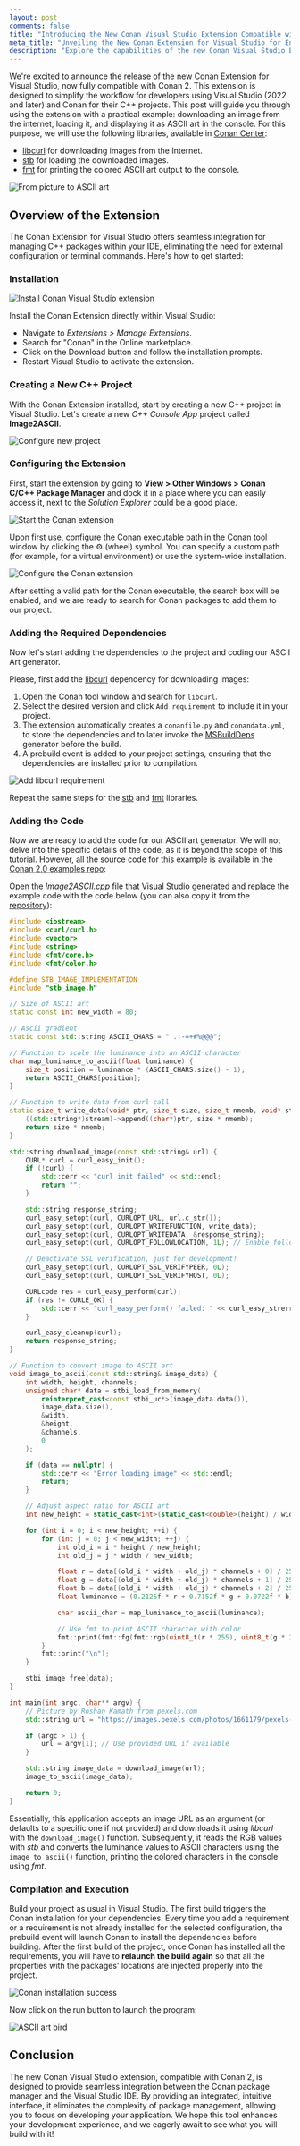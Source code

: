 ```yaml
---
layout: post
comments: false
title: "Introducing the New Conan Visual Studio Extension Compatible with Conan 2"
meta_title: "Unveiling the New Conan Extension for Visual Studio for Enhanced C++ Package Management - Conan Blog"
description: "Explore the capabilities of the new Conan Visual Studio Extension, enhancing C++ development with an illustrative example using libcurl for internet-based image loading."
---
```


We're excited to announce the release of the new Conan Extension for Visual Studio, now
fully compatible with Conan 2. This extension is designed to simplify the
workflow for developers using Visual Studio (2022 and later) and Conan for their C++
projects. This post will guide you through using the extension with a practical example:
downloading an image from the internet, loading it, and displaying it as ASCII art in the
console. For this purpose, we will use the following libraries, available in [Conan
Center](https://conan.io/center):

- [libcurl](https://conan.io/center/recipes/libcurl) for downloading images from the
  Internet.
- [stb](https://conan.io/center/recipes/stb) for loading the downloaded images.
- [fmt](https://conan.io/center/recipes/fmt) for printing the colored ASCII art output to
  the console.


<p class="centered">
    <img  src="{{ site.baseurl }}/assets/post_images/2024-03-22/transformation.png" style="display: block; margin-left: auto; margin-right: auto;" alt="From picture to ASCII art"/>
</p>


## Overview of the Extension

The Conan Extension for Visual Studio offers seamless integration for managing C++
packages within your IDE, eliminating the need for external configuration or terminal
commands. Here's how to get started:

### Installation

<p class="centered">
    <img  src="{{ site.baseurl }}/assets/post_images/2024-03-22/manage-extensions-conan.png" style="display: block; margin-left: auto; margin-right: auto;" alt="Install Conan Visual Studio extension"/>
</p>

Install the Conan Extension directly within Visual Studio:

- Navigate to *Extensions > Manage Extensions*.
- Search for "Conan" in the Online marketplace.
- Click on the Download button and follow the installation prompts.
- Restart Visual Studio to activate the extension.

### Creating a New C++ Project

With the Conan Extension installed, start by creating a new C++ project in Visual Studio.
Let's create a new *C++ Console App* project called **Image2ASCII**.

<p class="centered">
    <img  src="{{ site.baseurl }}/assets/post_images/2024-03-22/configure-new-project.png" style="display: block; margin-left: auto; margin-right: auto;" alt="Configure new project"/>
</p>

### Configuring the Extension

First, start the extension by going to **View > Other Windows > Conan C/C++ Package
Manager** and dock it in a place where you can easily access it, next to the *Solution
Explorer* could be a good place.

<p class="centered">
    <img  src="{{ site.baseurl }}/assets/post_images/2024-03-22/view-other-windows-conan.png" style="display: block; margin-left: auto; margin-right: auto;" alt="Start the Conan extension"/>
</p>

Upon first use, configure the Conan executable path in the Conan tool window by clicking
the ⚙️ (wheel) symbol. You can specify a custom path (for example, for a virtual
environment) or use the system-wide installation.

<p class="centered">
    <img  src="{{ site.baseurl }}/assets/post_images/2024-03-22/configure-extension.png" style="display: block; margin-left: auto; margin-right: auto;" alt="Configure the Conan extension"/>
</p>

After setting a valid path for the Conan executable, the search box will be enabled, and
we are ready to search for Conan packages to add them to our project.

### Adding the Required Dependencies

Now let's start adding the dependencies to the project and coding our ASCII Art
generator.

Please, first add the [libcurl](https://conan.io/center/recipes/libcurl) dependency for
downloading images:

1. Open the Conan tool window and search for `libcurl`.
2. Select the desired version and click `Add requirement` to include it in your project.
3. The extension automatically creates a `conanfile.py` and `conandata.yml`, to store the
   dependencies and to later invoke the
   [MSBuildDeps](https://docs.conan.io/2/reference/tools/microsoft/msbuilddeps.html)
   generator before the build.
4. A prebuild event is added to your project settings, ensuring that the dependencies are
   installed prior to compilation.

<p class="centered">
    <img  src="{{ site.baseurl }}/assets/post_images/2024-03-22/select-libraries.png" style="display: block; margin-left: auto; margin-right: auto;" alt="Add libcurl requirement"/>
</p>

Repeat the same steps for the [stb](https://conan.io/center/recipes/stb) and
[fmt](https://conan.io/center/recipes/fmt) libraries.

### Adding the Code

Now we are ready to add the code for our ASCII art generator. We will not delve into the
specific details of the code, as it is beyond the scope of this tutorial. However, all the
source code for this example is available in the [Conan 2.0 examples
repo](https://github.com/conan-io/examples2/tree/main/examples/libraries/libcurl/ascii_art_color):

Open the *Image2ASCII.cpp* file that Visual Studio generated and replace the example code with
the code below (you can also copy it from the
[repository](https://github.com/conan-io/examples2/tree/main/examples/libraries/libcurl/ascii_art_color/asciiartgen.cpp)):

```cpp
#include <iostream>
#include <curl/curl.h>
#include <vector>
#include <string>
#include <fmt/core.h>
#include <fmt/color.h>

#define STB_IMAGE_IMPLEMENTATION
#include "stb_image.h"

// Size of ASCII art
static const int new_width = 80;

// Ascii gradient
static const std::string ASCII_CHARS = " .:-=+#%@@@";

// Function to scale the luminance into an ASCII character
char map_luminance_to_ascii(float luminance) {
    size_t position = luminance * (ASCII_CHARS.size() - 1);
    return ASCII_CHARS[position];
}

// Function to write data from curl call
static size_t write_data(void* ptr, size_t size, size_t nmemb, void* stream) {
    ((std::string*)stream)->append((char*)ptr, size * nmemb);
    return size * nmemb;
}

std::string download_image(const std::string& url) {
    CURL* curl = curl_easy_init();
    if (!curl) {
        std::cerr << "curl init failed" << std::endl;
        return "";
    }

    std::string response_string;
    curl_easy_setopt(curl, CURLOPT_URL, url.c_str());
    curl_easy_setopt(curl, CURLOPT_WRITEFUNCTION, write_data);
    curl_easy_setopt(curl, CURLOPT_WRITEDATA, &response_string);
    curl_easy_setopt(curl, CURLOPT_FOLLOWLOCATION, 1L); // Enable following redirection

    // Deactivate SSL verification, just for development!
    curl_easy_setopt(curl, CURLOPT_SSL_VERIFYPEER, 0L);
    curl_easy_setopt(curl, CURLOPT_SSL_VERIFYHOST, 0L);

    CURLcode res = curl_easy_perform(curl);
    if (res != CURLE_OK) {
        std::cerr << "curl_easy_perform() failed: " << curl_easy_strerror(res) << std::endl;
    }

    curl_easy_cleanup(curl);
    return response_string;
}

// Function to convert image to ASCII art
void image_to_ascii(const std::string& image_data) {
    int width, height, channels;
    unsigned char* data = stbi_load_from_memory(
        reinterpret_cast<const stbi_uc*>(image_data.data()),
        image_data.size(),
        &width,
        &height,
        &channels,
        0
    );

    if (data == nullptr) {
        std::cerr << "Error loading image" << std::endl;
        return;
    }

    // Adjust aspect ratio for ASCII art
    int new_height = static_cast<int>(static_cast<double>(height) / width * new_width * 0.45);

    for (int i = 0; i < new_height; ++i) {
        for (int j = 0; j < new_width; ++j) {
            int old_i = i * height / new_height;
            int old_j = j * width / new_width;

            float r = data[(old_i * width + old_j) * channels + 0] / 255.0f;
            float g = data[(old_i * width + old_j) * channels + 1] / 255.0f;
            float b = data[(old_i * width + old_j) * channels + 2] / 255.0f;
            float luminance = (0.2126f * r + 0.7152f * g + 0.0722f * b);

            char ascii_char = map_luminance_to_ascii(luminance);

            // Use fmt to print ASCII character with color
            fmt::print(fmt::fg(fmt::rgb(uint8_t(r * 255), uint8_t(g * 255), uint8_t(b * 255))), "{}", ascii_char);
        }
        fmt::print("\n");
    }

    stbi_image_free(data);
}

int main(int argc, char** argv) {
    // Picture by Roshan Kamath from pexels.com
    std::string url = "https://images.pexels.com/photos/1661179/pexels-photo-1661179.jpeg";

    if (argc > 1) {
        url = argv[1]; // Use provided URL if available
    }

    std::string image_data = download_image(url);
    image_to_ascii(image_data);

    return 0;
}
```

Essentially, this application accepts an image URL as an argument (or defaults to a
specific one if not provided) and downloads it using *libcurl* with the `download_image()`
function. Subsequently, it reads the RGB values with *stb* and converts the luminance
values to ASCII characters using the `image_to_ascii()` function, printing the colored
characters in the console using *fmt*.

### Compilation and Execution

Build your project as usual in Visual Studio. The first build triggers the Conan
installation for your dependencies. Every time you add a requirement or a requirement is
not already installed for the selected configuration, the prebuild event will launch Conan
to install the dependencies before building. After the first build of the project, once
Conan has installed all the requirements, you will have to **relaunch the build again** so
that all the properties with the packages' locations are injected properly into the
project.

<p class="centered">
    <img  src="{{ site.baseurl }}/assets/post_images/2024-03-22/conan-installation-success.png" style="display: block; margin-left: auto; margin-right: auto;" alt="Conan installation success"/>
</p>

Now click on the run button to launch the program:

<p class="centered">
    <img  src="{{ site.baseurl }}/assets/post_images/2024-03-22/bird.png" style="display: block; margin-left: auto; margin-right: auto;" alt="ASCII art bird"/>
</p>

## Conclusion

The new Conan Visual Studio extension, compatible with Conan 2, is designed to provide
seamless integration between the Conan package manager and the Visual Studio IDE. By
providing an integrated, intuitive interface, it eliminates the complexity of package
management, allowing you to focus on developing your application. We hope this tool
enhances your development experience, and we eagerly await to see what you will build with
it!
